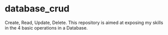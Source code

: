 # database_crud
Create, Read, Update, Delete. This repository is aimed at exposing my skills in the 4 basic operations in a Database.
